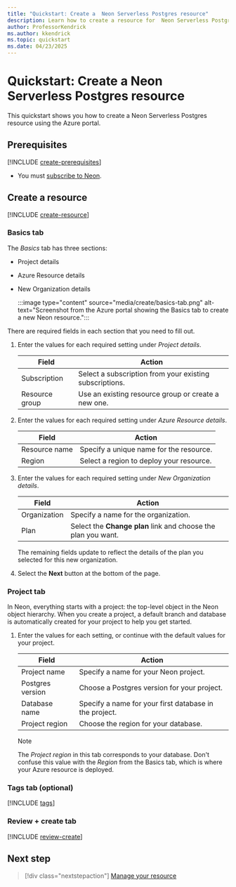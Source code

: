 ```yaml
---
title: "Quickstart: Create a  Neon Serverless Postgres resource"
description: Learn how to create a resource for  Neon Serverless Postgres using the Azure portal.
author: ProfessorKendrick
ms.author: kkendrick
ms.topic: quickstart
ms.date: 04/23/2025
---
```

# Quickstart: Create a Neon Serverless Postgres resource

This quickstart shows you how to create a Neon Serverless Postgres resource using the Azure portal.

## Prerequisites

[!INCLUDE [create-prerequisites](../includes/create-prerequisites.md)]
- You must [subscribe to Neon](overview.md#subscribe-to-neon).

## Create a resource

[!INCLUDE [create-resource](../includes/create-resource.md)]

### Basics tab

The *Basics* tab has three sections:

- Project details
- Azure Resource details
- New Organization details

   :::image type="content" source="media/create/basics-tab.png" alt-text="Screenshot from the Azure portal showing the Basics tab to create a new Neon resource.":::

There are required fields in each section that you need to fill out.

1. Enter the values for each required setting under *Project details*.

    |Field              |Action                                                          |
    |-------------------|----------------------------------------------------------------|
    |Subscription       |Select a subscription from your existing subscriptions.         |
    |Resource group     |Use an existing resource group or create a new one.             |

1. Enter the values for each required setting under *Azure Resource details*.

    |Field             |Action                                            |
    |------------------|--------------------------------------------------|
    |Resource name     |Specify a unique name for the resource.           |
    |Region            |Select a region to deploy your resource.          |

1. Enter the values for each required setting under *New Organization details*.

    |Field            |Action                                                               |
    |-----------------|---------------------------------------------------------------------|
    |Organization     |Specify a name for the organization.                                 |
    |Plan             |Select the **Change plan** link and choose the plan you want.        |

    The remaining fields update to reflect the details of the plan you selected for this new organization.

1. Select the **Next** button at the bottom of the page.

### Project tab

In Neon, everything starts with a project: the top-level object in the Neon object hierarchy. When you create a project, a default branch and database is automatically created for your project to help you get started.

1. Enter the values for each setting, or continue with the default values for your project.
    
    |Field              |Action                                                             |
    |-------------------|-------------------------------------------------------------------|
    |Project name       |Specify a name for your Neon project.                              |
    |Postgres version   |Choose a Postgres version for your project.                        |
    |Database name      |Specify a name for your first database in the project.             |
    |Project region     |Choose the region for your database.                               |

    > [!NOTE]
    > The *Project region* in this tab corresponds to your database. 
    > Don't confuse this value with the *Region* from the Basics tab, which is where your Azure resource is deployed. 

### Tags tab (optional)

[!INCLUDE [tags](../includes/tags.md)]

### Review + create tab

[!INCLUDE [review-create](../includes/review-create.md)]

## Next step

> [!div class="nextstepaction"]
>  [Manage your resource](manage.md)
